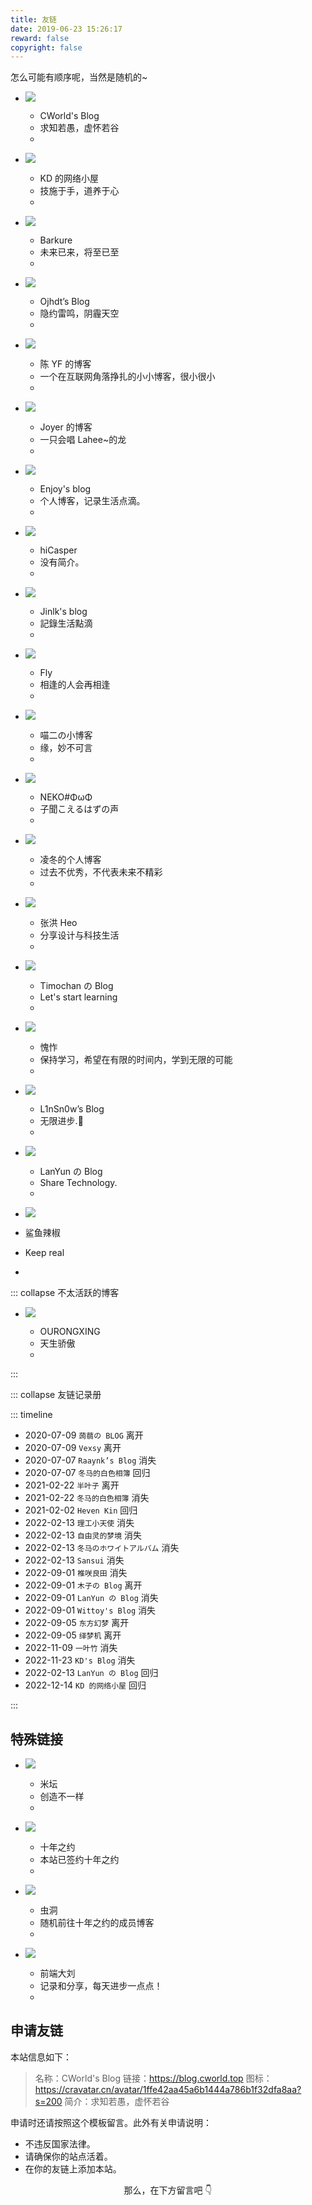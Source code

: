 ```yaml
---
title: 友链
date: 2019-06-23 15:26:17
reward: false
copyright: false
---
```


怎么可能有顺序呢，当然是随机的~

<link href="/static/css/link.min.css" rel="stylesheet">

<div id="f">

- ![](https://cravatar.cn/avatar/1ffe42aa45a6b1444a786b1f32dfa8aa)

  - CWorld's Blog
  - 求知若愚，虚怀若谷
  - [](https://blog.cworld.top)

- ![](https://www.kindyear.cn/logo.png)

  - KD 的网络小屋
  - 技施于手，道养于心
  - [](https://www.kindyear.cn/)

- ![](https://cravatar.cn/avatar/c80a41a5465ee8c279f7b065b029009f)

  - Barkure
  - 未来已来，将至已至
  - [](https://guguga.cn)

- ![](https://blog.ojhdt.com/images/avatar.png)

  - Ojhdt’s Blog
  - 隐约雷鸣，阴霾天空
  - [](https://blog.ojhdt.com)

- ![](https://npm.elemecdn.com/chenyfan-oss@3)

  - 陈 YF 的博客
  - 一个在互联网角落挣扎的小小博客，很小很小
  - [](https://blog.cyfan.top)

- ![](https://cravatar.cn/avatar/08fcf342df77ad03fcad18399a2fcb74)

  - Joyer 的博客
  - 一只会唱 Lahee~的龙
  - [](https://blog.joyer.top)

- ![](https://mcenjoy.cn/avatar)

  - Enjoy's blog
  - 个人博客，记录生活点滴。
  - [](https://mcenjoy.cn)

- ![](https://cravatar.cn/avatar/b9fa18886cd3acb13fcd8ebfb6140c44)

  - hiCasper
  - 没有简介。
  - [](http://hicasper.com)

- ![](https://avatars.githubusercontent.com/u/45725145?v=4)

  - Jinlk's blog
  - 記錄生活點滴
  - [](https://jinlk.site)

- ![](https://img1.baidu.com/it/u=1214290448,1946399589&fm=253&fmt=auto)

  - Fly
  - 相逢的人会再相逢
  - [](http://flyme.cf)

- ![](https://www.miaoer.xyz/weblogo.jpg)

  - 喵二の小博客
  - 缘，妙不可言
  - [](https://www.miaoer.xyz)

- ![](http://q1.qlogo.cn/g?b=qq&nk=1253496010@qq.com&s=640)

  - NEKO#ΦωΦ
  - 子聞こえるはずの声
  - [](https://blog.jamsg.cn)

- ![](https://blog.lyr-2000.xyz/avatar.png)

  - 凌冬的个人博客
  - 过去不优秀，不代表未来不精彩
  - [](https://blog.lyr-2000.xyz)

- ![](https://cravatar.cn/avatar/62d8c76b1fd8822cd95efe0abec26b70)

  - 张洪 Heo
  - 分享设计与科技生活
  - [](https://blog.zhheo.com)

- ![](https://api.timochan.cn/apc/objects/icon/svhozp8tzm9vv9tu1v.png)

  - Timochan の Blog
  - Let's start learning
  - [](https://www.timochan.cn/)

- ![](https://kuizuo.cn/img/icons/icon-192.png)

  - 愧怍
  - 保持学习，希望在有限的时间内，学到无限的可能
  - [](https://kuizuo.cn/)

- ![](https://blog.linsnow.cn/img/avatar.png)

  - L1nSn0w’s Blog
  - 无限进步.🎈
  - [](https://blog.linsnow.cn/)

- ![](https://lanyundev.com/img/logo.jpg.webp)

  - LanYun の Blog
  - Share Technology.
  - [](https://lanyundev.com/)

- ![](http://server.lilhu-coppa.top/uploads/1670940536791.jpg)
- 鲨鱼辣椒
- Keep real
- [](http://lilhu-coppa.top/)

</div>

::: collapse 不太活跃的博客

<div class="f">

- ![](https://cravatar.cn/avatar/27bfab48edf72b1cda99f9bcbe286a78)

  - OURONGXING
  - 天生骄傲
  - [](https://orxing.top)

</div>

:::

::: collapse 友链记录册

::: timeline

- 2020-07-09 `蒟蒻の BLOG` 离开
- 2020-07-09 `Vexsy` 离开
- 2020-07-07 `Raaynk’s Blog` 消失
- 2020-07-07 `冬马的白色相簿` 回归
- 2021-02-22 `半叶子` 离开
- 2021-02-22 `冬马的白色相簿` 消失
- 2021-02-02 `Heven Kin` 回归
- 2022-02-13 `理工小天使` 消失
- 2022-02-13 `自由灵的梦境` 消失
- 2022-02-13 `冬马のホワイトアルバム` 消失
- 2022-02-13 `Sansui` 消失
- 2022-09-01 `椎咲良田` 消失
- 2022-09-01 `木子の Blog` 离开
- 2022-09-01 `LanYun の Blog` 消失
- 2022-09-01 `Wittoy's Blog` 消失
- 2022-09-05 `东方幻梦` 离开
- 2022-09-05 `绎梦机` 离开
- 2022-11-09 `一叶竹` 消失
- 2022-11-23 `KD's Blog` 消失
- 2022-02-13 `LanYun の Blog` 回归
- 2022-12-14 `KD 的网络小屋` 回归

:::

## 特殊链接

<div class="f">

- ![](https://static.cloudflare.ltd/Bandbbs_CDN/PWA/pwa_icon_192.png)

  - 米坛
  - 创造不一样
  - [](https://www.bandbbs.cn)

- ![](https://avatars.githubusercontent.com/u/39395618?s=200&v=4)

  - 十年之约
  - 本站已签约十年之约
  - [](https://www.foreverblog.cn)

- ![](https://blog.cworld.top/static/img/links/wormhole.png)

  - 虫洞
  - 随机前往十年之约的成员博客
  - [](https://www.foreverblog.cn/go.html)

- ![](https://gcore.jsdelivr.net/gh/lzwdot/lzwdot.github.io@gh-pages/img/android-chrome-192x192.png)

  - 前端大刘
  - 记录和分享，每天进步一点点！
  - [](https://lzwdot.com/)

</div>

## 申请友链

本站信息如下：

> 名称：CWorld's Blog
> 链接：https://blog.cworld.top
> 图标：https://cravatar.cn/avatar/1ffe42aa45a6b1444a786b1f32dfa8aa?s=200
> 简介：求知若愚，虚怀若谷

申请时还请按照这个模板留言。此外有关申请说明：

- 不违反国家法律。
- 请确保你的站点活着。
- 在你的友链上添加本站。

<p align="center" style="color:var(--inside-accent-color)">那么，在下方留言吧 👇</p>
